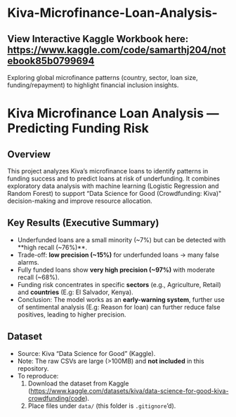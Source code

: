 # Kiva-Microfinance-Loan-Analysis-
## View Interactive Kaggle Workbook here: https://www.kaggle.com/code/samarthj204/notebook85b0799694
Exploring global microfinance patterns (country, sector, loan size, funding/repayment) to highlight financial inclusion insights.
# Kiva Microfinance Loan Analysis — Predicting Funding Risk


## Overview
This project analyzes Kiva’s microfinance loans to identify patterns in funding success and to predict loans at risk of underfunding. It combines exploratory data analysis with machine learning (Logistic Regression and Random Forest) to support “Data Science for Good (Crowdfunding: Kiva)" decision-making and improve resource allocation.

## Key Results (Executive Summary)
- Underfunded loans are a small minority (~7%) but can be detected with **high recall (~76%)**.
- Trade-off: **low precision (~15%)** for underfunded loans → many false alarms.
- Fully funded loans show **very high precision (~97%)** with moderate recall (~68%).
- Funding risk concentrates in specific **sectors** (e.g., Agriculture, Retail) and **countries** (E.g: El Salvador, Kenya).
- Conclusion: The model works as an **early-warning system**, further use of sentimental analysis (E.g: Reason for loan) can further reduce false positives, leading to higher precision.

## Dataset
- Source: Kiva “Data Science for Good” (Kaggle).
- Note: The raw CSVs are large (>100MB) and **not included** in this repository.
- To reproduce:
  1. Download the dataset from Kaggle (https://www.kaggle.com/datasets/kiva/data-science-for-good-kiva-crowdfunding/code).
   2. Place files under `data/` (this folder is `.gitignore`’d).
